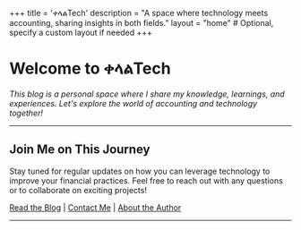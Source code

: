 +++
title = 'ቀላልTech'
description = "A space where technology meets accounting, sharing insights in both fields."
layout = "home"  # Optional, specify a custom layout if needed
+++

# Welcome to ቀላልTech

_This blog is a personal space where I share my knowledge, learnings, and experiences. Let's explore the world of accounting and technology together!_

---

## Join Me on This Journey

Stay tuned for regular updates on how you can leverage technology to improve your financial practices. Feel free to reach out with any questions or to collaborate on exciting projects!

[Read the Blog](./blog) | [Contact Me](./contact) | [About the Author](./about)

---

